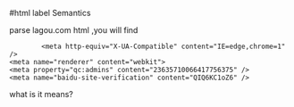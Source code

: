 #html label Semantics


parse lagou.com html ,you will find 
```
		<meta http-equiv="X-UA-Compatible" content="IE=edge,chrome=1" />
<meta name="renderer" content="webkit">
<meta property="qc:admins" content="23635710066417756375" />
<meta name="baidu-site-verification" content="QIQ6KC1oZ6" />
```

what is it means?
